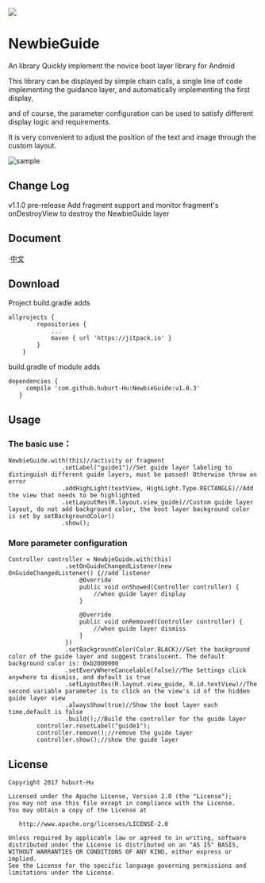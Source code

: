 [![](https://img.shields.io/badge/release-v1.1.0-brightgreen.svg)](https://github.com/huburt-Hu/NewbieGuide/archive/v1.1.0.zip)



# NewbieGuide

An library Quickly implement the novice boot layer library for Android

This library can be displayed by simple chain calls,
a single line of code implementing the guidance layer,
and automatically implementing the first display,

and of course, the parameter configuration can be used to satisfy different display logic and requirements.

It is very convenient to adjust the position of the text and image through the custom layout.

![sample](https://github.com/huburt-Hu/NewbieGuide/raw/master/screenshoot/device-2017-08-09-161703.png)

## Change Log

v1.1.0 pre-release Add fragment support and monitor fragment's onDestroyView to destroy the NewbieGuide layer

## Document

·[中文](https://github.com/huburt-Hu/NewbieGuide/blob/master/doc/README-zh.md)

## Download

Project build.gradle adds
```
allprojects {
		repositories {
			...
			maven { url 'https://jitpack.io' }
		}
	}
 ```
 
build.gradle of module adds
 ```
 dependencies {
	  compile 'com.github.huburt-Hu:NewbieGuide:v1.0.3'
	}
 ```

## Usage
 
 ### The basic use：
 ```
NewbieGuide.with(this)//activity or fragment
                .setLabel("guide1")//Set guide layer labeling to distinguish different guide layers, must be passed! Otherwise throw an error
                .addHighLight(textView, HighLight.Type.RECTANGLE)//Add the view that needs to be highlighted
                .setLayoutRes(R.layout.view_guide)//Custom guide layer layout, do not add background color, the boot layer background color is set by setBackgroundColor()
                .show();
 ```
### More parameter configuration
```
Controller controller = NewbieGuide.with(this)
                .setOnGuideChangedListener(new OnGuideChangedListener() {//add listener
                    @Override
                    public void onShowed(Controller controller) {
                        //when guide layer display
                    }

                    @Override
                    public void onRemoved(Controller controller) {
                        //when guide layer dismiss
                    }
                })
                .setBackgroundColor(Color.BLACK)//Set the background color of the guide layer and suggest translucent. The default background color is: 0xb2000000
                .setEveryWhereCancelable(false)//The Settings click anywhere to dismiss, and default is true
                .setLayoutRes(R.layout.view_guide, R.id.textView)//The second variable parameter is to click on the view's id of the hidden guide layer view
                .alwaysShow(true)//Show the boot layer each time,default is false
                .build();//Build the controller for the guide layer
        controller.resetLabel("guide1");
        controller.remove();//remove the guide layer
        controller.show();//show the guide layer
```

## License

 ```
Copyright 2017 huburt-Hu

Licensed under the Apache License, Version 2.0 (the "License");
you may not use this file except in compliance with the License.
You may obtain a copy of the License at

    http://www.apache.org/licenses/LICENSE-2.0

Unless required by applicable law or agreed to in writing, software
distributed under the License is distributed on an "AS IS" BASIS,
WITHOUT WARRANTIES OR CONDITIONS OF ANY KIND, either express or implied.
See the License for the specific language governing permissions and
limitations under the License.
```
